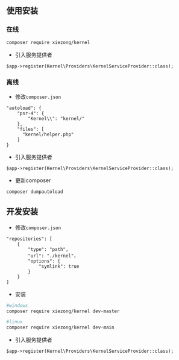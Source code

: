 ## 使用安装

### 在线

```sh
composer require xiezong/kernel 
```

- 引入服务提供者

```
$app->register(Kernel\Providers\KernelServiceProvider::class);
```

### 离线

- 修改`composer.json`

```
"autoload": {
    "psr-4": {
        "Kernel\\": "kernel/"
    },
    "files": [
      "kernel/helper.php"
    ]
}
```

- 引入服务提供者

```
$app->register(Kernel\Providers\KernelServiceProvider::class);
```
- 更新composer
```
composer dumpautoload
```

## 开发安装

- 修改`composer.json`

```
"repositories": [
    {
        "type": "path",
        "url": "./kernel"，
        "options": {
            "symlink": true
        }
    }
]
```

- 安装

```sh
#windows
composer require xiezong/kernel dev-master

#linux
composer require xiezong/kernel dev-main
```

- 引入服务提供者

```
$app->register(Kernel\Providers\KernelServiceProvider::class);
```
